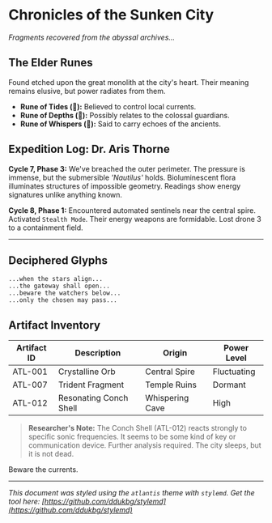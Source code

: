 # Chronicles of the Sunken City

_Fragments recovered from the abyssal archives..._

## The Elder Runes

Found etched upon the great monolith at the city's heart. Their meaning remains elusive, but power radiates from them.

*   **Rune of Tides (🌊):** Believed to control local currents.
*   **Rune of Depths (🦑):** Possibly relates to the colossal guardians.
*   **Rune of Whispers (🐚):** Said to carry echoes of the ancients.

## Expedition Log: Dr. Aris Thorne

**Cycle 7, Phase 3:**
We've breached the outer perimeter. The pressure is immense, but the submersible *'Nautilus'* holds. Bioluminescent flora illuminates structures of impossible geometry. Readings show energy signatures unlike anything known.

**Cycle 8, Phase 1:**
Encountered automated sentinels near the central spire. Activated `Stealth Mode`. Their energy weapons are formidable. Lost drone 3 to a containment field.

***

## Deciphered Glyphs

```text
...when the stars align...
...the gateway shall open...
...beware the watchers below...
...only the chosen may pass...
```

## Artifact Inventory

| Artifact ID | Description            | Origin         | Power Level |
|-------------|------------------------|----------------|-------------|
| ATL-001     | Crystalline Orb        | Central Spire  | Fluctuating |
| ATL-007     | Trident Fragment       | Temple Ruins   | Dormant     |
| ATL-012     | Resonating Conch Shell | Whispering Cave| High        |

> **Researcher's Note:** The Conch Shell (ATL-012) reacts strongly to specific sonic frequencies. It seems to be some kind of key or communication device. Further analysis required. The city sleeps, but it is not dead.

Beware the currents.

---
*This document was styled using the `atlantis` theme with `stylemd`. Get the tool here: [https://github.com/ddukbg/stylemd](https://github.com/ddukbg/stylemd)* 